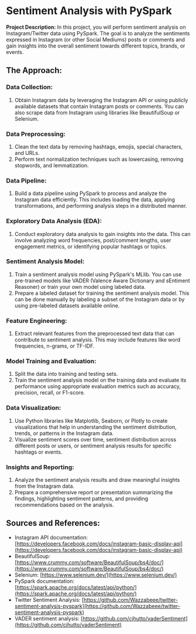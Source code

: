 # Sentiment Analysis with PySpark


**Project Description:** In this project, you will perform sentiment analysis on Instagram/Twitter data using PySpark. The goal is to analyze the sentiments expressed in Instagram (or other Social Mediums) posts or comments and gain insights into the overall sentiment towards different topics, brands, or events.

## The Approach:

### Data Collection:

1. Obtain Instagram data by leveraging the Instagram API or using publicly available datasets that contain Instagram posts or comments. You can also scrape data from Instagram using libraries like BeautifulSoup or Selenium.

### Data Preprocessing:

1. Clean the text data by removing hashtags, emojis, special characters, and URLs.
2. Perform text normalization techniques such as lowercasing, removing stopwords, and lemmatization.

### Data Pipeline:

1. Build a data pipeline using PySpark to process and analyze the Instagram data efficiently. This includes loading the data, applying transformations, and performing analysis steps in a distributed manner.

### Exploratory Data Analysis (EDA):

1. Conduct exploratory data analysis to gain insights into the data. This can involve analyzing word frequencies, post/comment lengths, user engagement metrics, or identifying popular hashtags or topics.

### Sentiment Analysis Model:

1. Train a sentiment analysis model using PySpark's MLlib. You can use pre-trained models like VADER (Valence Aware Dictionary and sEntiment Reasoner) or train your own model using labeled data.
2. Prepare a labeled dataset for training the sentiment analysis model. This can be done manually by labeling a subset of the Instagram data or by using pre-labeled datasets available online.

### Feature Engineering:

1. Extract relevant features from the preprocessed text data that can contribute to sentiment analysis. This may include features like word frequencies, n-grams, or TF-IDF.

### Model Training and Evaluation:

1. Split the data into training and testing sets.
2. Train the sentiment analysis model on the training data and evaluate its performance using appropriate evaluation metrics such as accuracy, precision, recall, or F1-score.

### Data Visualization:

1. Use Python libraries like Matplotlib, Seaborn, or Plotly to create visualizations that help in understanding the sentiment distribution, trends, or patterns in the Instagram data.
2. Visualize sentiment scores over time, sentiment distribution across different posts or users, or sentiment analysis results for specific hashtags or events.

### Insights and Reporting:

1. Analyze the sentiment analysis results and draw meaningful insights from the Instagram data.
2. Prepare a comprehensive report or presentation summarizing the findings, highlighting sentiment patterns, and providing recommendations based on the analysis.

## Sources and References:

- Instagram API documentation: [https://developers.facebook.com/docs/instagram-basic-display-api](https://developers.facebook.com/docs/instagram-basic-display-api)
- BeautifulSoup: [https://www.crummy.com/software/BeautifulSoup/bs4/doc/](https://www.crummy.com/software/BeautifulSoup/bs4/doc/)
- Selenium: [https://www.selenium.dev/](https://www.selenium.dev/)
- PySpark documentation: [https://spark.apache.org/docs/latest/api/python/](https://spark.apache.org/docs/latest/api/python/)
- Twitter Sentiment Analysis: [https://github.com/Wazzabeee/twitter-sentiment-analysis-pyspark](https://github.com/Wazzabeee/twitter-sentiment-analysis-pyspark)
- VADER sentiment analysis: [https://github.com/cjhutto/vaderSentiment](https://github.com/cjhutto/vaderSentiment)

